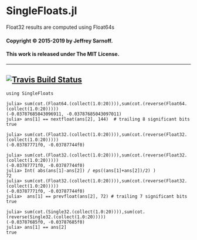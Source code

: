 # SingleFloats.jl
Float32 results are computed using Float64s

#### Copyright © 2015-2019 by Jeffrey Sarnoff.
####  This work is released under The MIT License.

----
[![Travis Build Status](https://travis-ci.org/JeffreySarnoff/SingleFloats.jl.svg?branch=master)](https://travis-ci.org/JeffreySarnoff/SingleFloats.jl)
----

```
using SingleFloats

julia> sum(cot.(Float64.(collect(1.0:20)))),sum(cot.(reverse(Float64.(collect(1.0:20)))))
(-0.03787685043096911, -0.03787685043097011)
julia> ans[1] == nextfloat(ans[2], 144)  # trailing 8 significant bits
true
 
julia> sum(cot.(Float32.(collect(1.0:20)))),sum(cot.(reverse(Float32.(collect(1.0:20)))))
(-0.03787771f0, -0.03787744f0)

julia> sum(cot.(Float32.(collect(1.0:20)))),sum(cot.(reverse(Float32.(collect(1.0:20)))))
(-0.03787771f0, -0.03787744f0)
julia> Int( abs(ans[1]-ans[2]) / eps((ans[1]+ans[2])/2) )
72
julia> sum(cot.(Float32.(collect(1.0:20)))),sum(cot.(reverse(Float32.(collect(1.0:20)))))
(-0.03787771f0, -0.03787744f0)
julia>  ans[1] == prevfloat(ans[2], 72) # trailing 7 significant bits
true

julia> sum(cot.(Single32.(collect(1.0:20)))),sum(cot.(reverse(Single32.(collect(1.0:20)))))
(-0.03787685f0, -0.03787685f0)
julia> ans[1] == ans[2]
true

```
